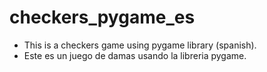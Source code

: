 # checkers_pygame_es
- This is a checkers game using pygame library (spanish). 
- Este es un juego de damas usando la libreria pygame.
